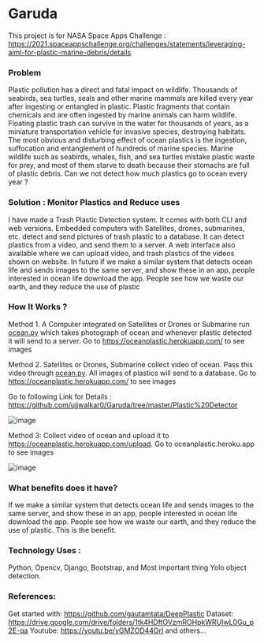 # Garuda
This project is for NASA Space Apps Challenge : https://2021.spaceappschallenge.org/challenges/statements/leveraging-aiml-for-plastic-marine-debris/details

### Problem
Plastic pollution has a direct and fatal impact on wildlife. Thousands of seabirds, sea turtles, seals and other marine mammals are killed every year after ingesting or entangled in plastic. Plastic fragments that contain chemicals and are often ingested by marine animals can harm wildlife. Floating plastic trash can survive in the water for thousands of years, as a miniature transportation vehicle for invasive species, destroying habitats. The most obvious and disturbing effect of ocean plastics is the ingestion, suffocation and entanglement of hundreds of marine species. Marine wildlife such as seabirds, whales, fish, and sea turtles mistake plastic waste for prey, and most of them starve to death because their stomachs are full of plastic debris.
Can we not detect how much plastics go to ocean every year ?

### Solution : Monitor Plastics and Reduce uses
I have made a Trash Plastic Detection system. It comes with both CLI and web versions. Embedded computers with Satellites, drones, submarines, etc. detect and send pictures of trash plastic to a database. It can detect plastics from a video, and send them to a server. A web interface also available where we can upload video, and trash plastics of the videos shown on website.
In future if we make a similar system that detects ocean life and sends images to the same server, and show these in an app, people interested in ocean life download the app. People see how we waste our earth, and they reduce the use of plastic

### How It Works ?
Method 1. A Computer integrated on Satellites or Drones or Submarine run <a href="https://raw.githubusercontent.com/ujjwalkar0/Garuda/master/Plastic%20Detector/ocean.py">ocean.py</a>  which takes photograph of ocean and whenever plastic detected it will send to a server. Go to https://oceanplastic.herokuapp.com/ to see images  

Method 2. Satellites or Drones, Submarine collect video of ocean. Pass this video through <a href="https://raw.githubusercontent.com/ujjwalkar0/Garuda/master/Plastic%20Detector/ocean.py">ocean.py</a>. All images of plastics will send to a database. Go to https://oceanplastic.herokuapp.com/ to see images 

Go to following Link for Details :
https://github.com/ujjwalkar0/Garuda/tree/master/Plastic%20Detector

![image](https://user-images.githubusercontent.com/55041104/135787349-0ae8a4fa-741f-48cc-a042-bc29cc2b0083.png)

Method 3: Collect video of ocean and upload it to https://oceanplastic.herokuapp.com/upload. Go to oceanplastic.heroku.app to see images  

![image](https://user-images.githubusercontent.com/55041104/135787519-710c5544-4640-487e-8114-6af53d5d6991.png)

### What benefits does it have?

If we make a similar system that detects ocean life and sends images to the same server, and show these in an app, people interested in ocean life download the app. People see how we waste our earth, and they reduce the use of plastic. This is the benefit.

### Technology Uses : 
Python, Opencv, Django, Bootstrap, and Most important thing Yolo object detection.

### References:
Get started with: https://github.com/gautamtata/DeepPlastic
Dataset: https://drive.google.com/drive/folders/1tk4HDftOVzmROHpkWRUIwL0Gu_p2E-qa
Youtube: https://youtu.be/yGMZOD44GrI and others...
